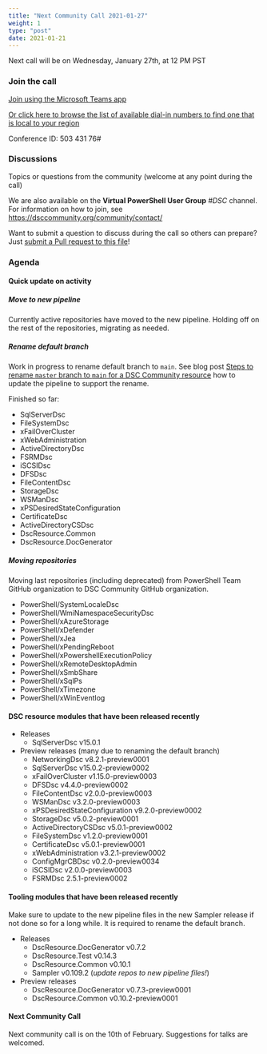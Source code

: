 ```yaml
---
title: "Next Community Call 2021-01-27"
weight: 1
type: "post"
date: 2021-01-21
---
```


Next call will be on Wednesday, January 27th, at 12 PM PST

### Join the call

[Join using the Microsoft Teams app](https://teams.microsoft.com/l/meetup-join/19%3ameeting_OTc2YThjZGQtNWE4Yi00NDQyLTk5NTktYWIwYjdhMGZjNDRl%40thread.v2/0?context=%7b%22Tid%22%3a%2272f988bf-86f1-41af-91ab-2d7cd011db47%22%2c%22Oid%22%3a%222fd83437-7fe6-4ee4-a109-828a19cb7bff%22%7d)

[Or click here to browse the list of available dial-in numbers to find one that is local to your region](https://dialin.teams.microsoft.com/8551f4c1-bea3-441a-8738-69aa517a91c5?id=50343176)

Conference ID:
503 431 76#

### Discussions

Topics or questions from the community (welcome at any point during the call)

We are also available on the **Virtual PowerShell User Group** _#DSC_ channel.
For information on how to join, see https://dsccommunity.org/community/contact/

Want to submit a question to discuss during the call so others can prepare?
Just [submit a Pull request to this file](https://github.com/dsccommunity/dsccommunity.org/edit/master/content/community_calls/next_call.en.md)!

### Agenda

#### Quick update on activity

##### Move to new pipeline

Currently active repositories have moved to the new pipeline. Holding off
on the rest of the repositories, migrating as needed.

##### Rename default branch

Work in progress to rename default branch to `main`. See blog post
[Steps to rename `master` branch to `main` for a DSC Community resource](https://dsccommunity.org/blog/convert-master-to-main/)
how to update the pipeline to support the rename.

Finished so far:

- SqlServerDsc
- FileSystemDsc
- xFailOverCluster
- xWebAdministration
- ActiveDirectoryDsc
- FSRMDsc
- iSCSIDsc
- DFSDsc
- FileContentDsc
- StorageDsc
- WSManDsc
- xPSDesiredStateConfiguration
- CertificateDsc
- ActiveDirectoryCSDsc
- DscResource.Common
- DscResource.DocGenerator

##### Moving repositories

Moving last repositories (including deprecated) from PowerShell Team
GitHub organization to DSC Community GitHub organization.

- PowerShell/SystemLocaleDsc
- PowerShell/WmiNamespaceSecurityDsc
- PowerShell/xAzureStorage
- PowerShell/xDefender
- PowerShell/xJea
- PowerShell/xPendingReboot
- PowerShell/xPowershellExecutionPolicy
- PowerShell/xRemoteDesktopAdmin
- PowerShell/xSmbShare
- PowerShell/xSqlPs
- PowerShell/xTimezone
- PowerShell/xWinEventlog

#### DSC resource modules that have been released recently

- Releases
  - SqlServerDsc v15.0.1
- Preview releases (many due to renaming the default branch)
  - NetworkingDsc v8.2.1-preview0001
  - SqlServerDsc v15.0.2-preview0002
  - xFailOverCluster v1.15.0-preview0003
  - DFSDsc v4.4.0-preview0002
  - FileContentDsc v2.0.0-preview0003
  - WSManDsc v3.2.0-preview0003
  - xPSDesiredStateConfiguration v9.2.0-preview0002
  - StorageDsc v5.0.2-preview0001
  - ActiveDirectoryCSDsc v5.0.1-preview0002
  - FileSystemDsc v1.2.0-preview0001
  - CertificateDsc v5.0.1-preview0001
  - xWebAdministration v3.2.1-preview0002
  - ConfigMgrCBDsc v0.2.0-preview0034
  - iSCSIDsc v2.0.0-preview0003
  - FSRMDsc 2.5.1-preview0002

#### Tooling modules that have been released recently

Make sure to update to the new pipeline files in the new Sampler release
if not done so for a long while. It is required to rename the default branch.

- Releases
  - DscResource.DocGenerator v0.7.2
  - DscResource.Test v0.14.3
  - DscResource.Common v0.10.1
  - Sampler v0.109.2 (_update repos to new pipeline files!_)
- Preview releases
  - DscResource.DocGenerator v0.7.3-preview0001
  - DscResource.Common v0.10.2-preview0001

#### Next Community Call

Next community call is on the 10th of February.
Suggestions for talks are welcomed.

